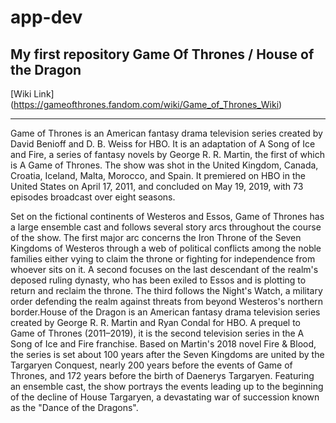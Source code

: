 # app-dev
My first repository
**Game Of Thrones / House of the Dragon**
---
[Wiki Link] (https://gameofthrones.fandom.com/wiki/Game_of_Thrones_Wiki)

---
Game of Thrones is an American fantasy drama television series created by David Benioff and D. B. Weiss for HBO. It is an adaptation of A Song of Ice and Fire, a series of fantasy novels by George R. R. Martin, the first of which is A Game of Thrones. The show was shot in the United Kingdom, Canada, Croatia, Iceland, Malta, Morocco, and Spain. It premiered on HBO in the United States on April 17, 2011, and concluded on May 19, 2019, with 73 episodes broadcast over eight seasons.

Set on the fictional continents of Westeros and Essos, Game of Thrones has a large ensemble cast and follows several story arcs throughout the course of the show. The first major arc concerns the Iron Throne of the Seven Kingdoms of Westeros through a web of political conflicts among the noble families either vying to claim the throne or fighting for independence from whoever sits on it. A second focuses on the last descendant of the realm's deposed ruling dynasty, who has been exiled to Essos and is plotting to return and reclaim the throne. The third follows the Night's Watch, a military order defending the realm against threats from beyond Westeros's northern border.House of the Dragon is an American fantasy drama television series created by George R. R. Martin and Ryan Condal for HBO. 
A prequel to Game of Thrones (2011–2019), it is the second television series in the A Song of Ice and Fire franchise. Based on Martin's 2018 novel Fire & Blood, the series is set about 100 years after the Seven Kingdoms are united by the Targaryen Conquest, nearly 200 years before the events of Game of Thrones, and 172 years before the birth of Daenerys Targaryen. Featuring an ensemble cast, the show portrays the events leading up to the beginning of the decline of House Targaryen, a devastating war of succession known as the "Dance of the Dragons".
